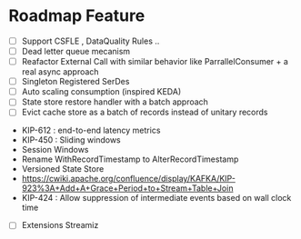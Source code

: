 # Roadmap Feature

- [ ] Support CSFLE , DataQuality Rules ..
- [ ] Dead letter queue mecanism
- [ ] Reafactor External Call with similar behavior like ParrallelConsumer + a real async approach
- [ ] Singleton Registered SerDes
- [ ] Auto scaling consumption (inspired KEDA)
- [ ] State store restore handler with a batch approach
- [ ] Evict cache store as a batch of records instead of unitary records
- KIP-612 : end-to-end latency metrics
- KIP-450 : Sliding windows
- Session Windows
- Rename WithRecordTimestamp to AlterRecordTimestamp
- Versioned State Store
- https://cwiki.apache.org/confluence/display/KAFKA/KIP-923%3A+Add+A+Grace+Period+to+Stream+Table+Join
- KIP-424 : Allow suppression of intermediate events based on wall clock time
- [ ] Extensions Streamiz